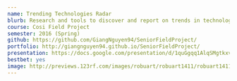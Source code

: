 ```yaml
---
name: Trending Technologies Radar
blurb: Research and tools to discover and report on trends in technology by mining social media and other publicly available data.
course: Cosi Field Project
semester: 2016 (Spring)
github: https://github.com/GiangNguyen94/SeniorFieldProject/
portfolio: http://giangnguyen94.github.io/SeniorFieldProject/
presentation: https://docs.google.com/presentation/d/1quGgqq1AlqSMgtkxvwH4pcnWwp6-4HdjbLmVXeubaUE/edit?usp=sharing
bestbet: yes
image: http://previews.123rf.com/images/robuart/robuart1411/robuart141100142/33567965-Office-teamwork-workers-business-management-meeting-and-brainstorming-on-square-table-in-top-view-fl-Stock-Vector.jpg
---
```


